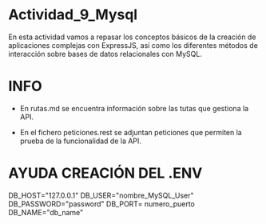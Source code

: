 # Actividad_9_Mysql
 En esta actividad vamos a repasar los conceptos básicos de la creación de aplicaciones complejas con ExpressJS, así como los diferentes métodos de interacción sobre bases de datos relacionales con MySQL. 

# INFO

- En rutas.md se encuentra información sobre las tutas que gestiona la API.

- En el fichero peticiones.rest se adjuntan peticiones que permiten la prueba de la funcionalidad de la API.

# AYUDA CREACIÓN DEL .ENV

DB_HOST="127.0.0.1"
DB_USER="nombre_MySQL_User"
DB_PASSWORD="password"
DB_PORT= numero_puerto 
DB_NAME="db_name" 
